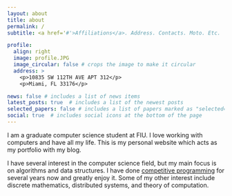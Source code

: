 ```yaml
---
layout: about
title: about
permalink: /
subtitle: <a href='#'>Affiliations</a>. Address. Contacts. Moto. Etc.

profile:
  align: right
  image: profile.JPG
  image_circular: false # crops the image to make it circular
  address: >
    <p>10835 SW 112TH AVE APT 312</p>
    <p>Miami, FL 33176</p>

news: false # includes a list of news items
latest_posts: true  # includes a list of the newest posts
selected_papers: false # includes a list of papers marked as "selected={true}"
social: true  # includes social icons at the bottom of the page
---
```


I am a graduate computer science student at FIU. I love working with computers and have all my life.
This is my personal website which acts as my portfolio with my blog.

I have several interest in the computer science field, but my main focus is on algorithms and data structures. 
I have done [competitive programming](https://en.wikipedia.org/wiki/Competitive_programming) for several years now and greatly enjoy it.
Some of my other interest include discrete mathematics, distributed systems, and theory of computation.  
